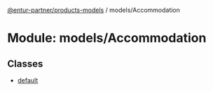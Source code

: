 [@entur-partner/products-models](../README.md) / models/Accommodation

# Module: models/Accommodation

## Classes

- [default](../classes/models_Accommodation.default.md)

